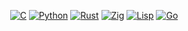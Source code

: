 <p align="center">
  <a href="https://github.com/ekittenmagnet"><img src="https://img.shields.io/badge/C-00599C?style=for-the-badge&logo=c&logoColor=white" alt="C"></a>
  <a href="https://github.com/ekittenmagnet"><img src="https://img.shields.io/badge/Python-3776AB?style=for-the-badge&logo=python&logoColor=white" alt="Python"></a>
  <a href="https://github.com/ekittenmagnet"><img src="https://img.shields.io/badge/Rust-000000?style=for-the-badge&logo=rust&logoColor=white" alt="Rust"></a>
  <a href="https://github.com/ekittenmagnet"><img src="https://img.shields.io/badge/Zig-F6C343?style=for-the-badge&logo=zig&logoColor=black" alt="Zig"></a>
  <a href="https://github.com/ekittenmagnet"><img src="https://img.shields.io/badge/Lisp-2C3E50?style=for-the-badge&logoColor=white" alt="Lisp"></a>
  <a href="https://github.com/ekittenmagnet"><img src="https://img.shields.io/badge/Go-00ADD8?style=for-the-badge&logo=go&logoColor=white" alt="Go"></a>
</p>
